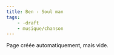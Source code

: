 ```yaml
---
title: Ben - Soul man
tags:
    - -draft
    - musique/chanson
---
```


Page créée automatiquement, mais vide.
